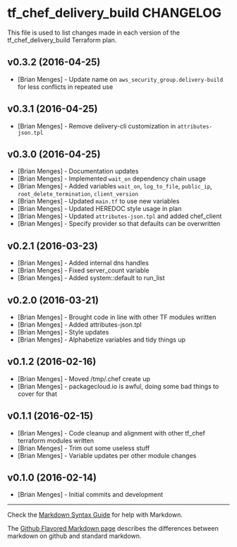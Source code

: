 tf_chef_delivery_build CHANGELOG
=============================

This file is used to list changes made in each version of the tf_chef_delivery_build Terraform plan.

v0.3.2 (2016-04-25)
-------------------
- [Brian Menges] - Update name on `aws_security_group.delivery-build` for less conflicts in repeated use

v0.3.1 (2016-04-25)
-------------------
- [Brian Menges] - Remove delivery-cli customization in `attributes-json.tpl`

v0.3.0 (2016-04-25)
-------------------
- [Brian Menges] - Documentation updates
- [Brian Menges] - Implemented `wait_on` dependency chain usage
- [Brian Menges] - Added variables `wait_on`, `log_to_file`, `public_ip`, `root_delete_termination`, `client_version`
- [Brian Menges] - Updated `main.tf` to use new variables
- [Brian Menges] - Updated HEREDOC style usage in plan
- [Brian Menges] - Updated `attributes-json.tpl` and added chef_client
- [Brian Menges] - Specify provider so that defaults can be overwritten

v0.2.1 (2016-03-23)
-------------------
- [Brian Menges] - Added internal dns handles
- [Brian Menges] - Fixed server_count variable
- [Brian Menges] - Added system::default to run_list

v0.2.0 (2016-03-21)
-------------------
- [Brian Menges] - Brought code in line with other TF modules written
- [Brian Menges] - Added attributes-json.tpl
- [Brian Menges] - Style updates
- [Brian Menges] - Alphabetize variables and tidy things up

v0.1.2 (2016-02-16)
-------------------
- [Brian Menges] - Moved /tmp/.chef create up
- [Brian Menges] - packagecloud.io is awful, doing some bad things to cover for that

v0.1.1 (2016-02-15)
-------------------
- [Brian Menges] - Code cleanup and alignment with other tf_chef terraform modules written
- [Brian Menges] - Trim out some useless stuff
- [Brian Menges] - Variable updates per other module changes

v0.1.0 (2016-02-14)
-------------------
- [Brian Menges] - Initial commits and development

- - -
Check the [Markdown Syntax Guide](http://daringfireball.net/projects/markdown/syntax) for help with Markdown.

The [Github Flavored Markdown page](http://github.github.com/github-flavored-markdown/) describes the differences between markdown on github and standard markdown.
